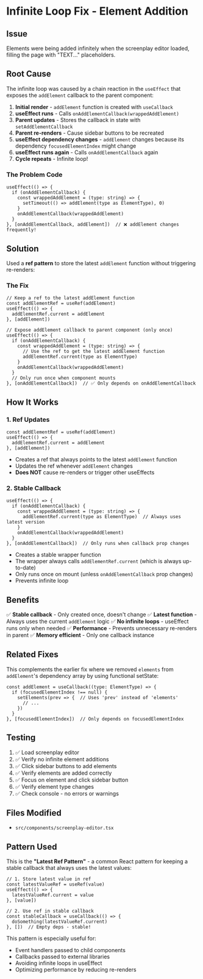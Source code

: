 # Infinite Loop Fix - Element Addition

## Issue
Elements were being added infinitely when the screenplay editor loaded, filling the page with "TEXT..." placeholders.

## Root Cause
The infinite loop was caused by a chain reaction in the `useEffect` that exposes the `addElement` callback to the parent component:

1. **Initial render** - `addElement` function is created with `useCallback`
2. **useEffect runs** - Calls `onAddElementCallback(wrappedAddElement)`
3. **Parent updates** - Stores the callback in state with `setAddElementCallback`
4. **Parent re-renders** - Cause sidebar buttons to be recreated
5. **useEffect dependency changes** - `addElement` changes because its dependency `focusedElementIndex` might change
6. **useEffect runs again** - Calls `onAddElementCallback` again
7. **Cycle repeats** - Infinite loop!

### The Problem Code
```tsx
useEffect(() => {
  if (onAddElementCallback) {
    const wrappedAddElement = (type: string) => {
      setTimeout(() => addElement(type as ElementType), 0)
    }
    onAddElementCallback(wrappedAddElement)
  }
}, [onAddElementCallback, addElement])  // ❌ addElement changes frequently!
```

## Solution
Used a **ref pattern** to store the latest `addElement` function without triggering re-renders:

### The Fix
```tsx
// Keep a ref to the latest addElement function
const addElementRef = useRef(addElement)
useEffect(() => {
  addElementRef.current = addElement
}, [addElement])

// Expose addElement callback to parent component (only once)
useEffect(() => {
  if (onAddElementCallback) {
    const wrappedAddElement = (type: string) => {
      // Use the ref to get the latest addElement function
      addElementRef.current(type as ElementType)
    }
    onAddElementCallback(wrappedAddElement)
  }
  // Only run once when component mounts
}, [onAddElementCallback])  // ✅ Only depends on onAddElementCallback
```

## How It Works

### 1. Ref Updates
```tsx
const addElementRef = useRef(addElement)
useEffect(() => {
  addElementRef.current = addElement
}, [addElement])
```
- Creates a ref that always points to the latest `addElement` function
- Updates the ref whenever `addElement` changes
- **Does NOT** cause re-renders or trigger other useEffects

### 2. Stable Callback
```tsx
useEffect(() => {
  if (onAddElementCallback) {
    const wrappedAddElement = (type: string) => {
      addElementRef.current(type as ElementType)  // Always uses latest version
    }
    onAddElementCallback(wrappedAddElement)
  }
}, [onAddElementCallback])  // Only runs when callback prop changes
```
- Creates a stable wrapper function
- The wrapper always calls `addElementRef.current` (which is always up-to-date)
- Only runs once on mount (unless `onAddElementCallback` prop changes)
- Prevents infinite loop

## Benefits
✅ **Stable callback** - Only created once, doesn't change
✅ **Latest function** - Always uses the current `addElement` logic
✅ **No infinite loops** - useEffect runs only when needed
✅ **Performance** - Prevents unnecessary re-renders in parent
✅ **Memory efficient** - Only one callback instance

## Related Fixes
This complements the earlier fix where we removed `elements` from `addElement`'s dependency array by using functional setState:

```tsx
const addElement = useCallback((type: ElementType) => {
  if (focusedElementIndex !== null) {
    setElements(prev => {  // Uses 'prev' instead of 'elements'
      // ...
    })
  }
}, [focusedElementIndex])  // Only depends on focusedElementIndex
```

## Testing
1. ✅ Load screenplay editor
2. ✅ Verify no infinite element additions
3. ✅ Click sidebar buttons to add elements
4. ✅ Verify elements are added correctly
5. ✅ Focus on element and click sidebar button
6. ✅ Verify element type changes
7. ✅ Check console - no errors or warnings

## Files Modified
- `src/components/screenplay-editor.tsx`

## Pattern Used
This is the **"Latest Ref Pattern"** - a common React pattern for keeping a stable callback that always uses the latest values:

```tsx
// 1. Store latest value in ref
const latestValueRef = useRef(value)
useEffect(() => {
  latestValueRef.current = value
}, [value])

// 2. Use ref in stable callback
const stableCallback = useCallback(() => {
  doSomething(latestValueRef.current)
}, [])  // Empty deps - stable!
```

This pattern is especially useful for:
- Event handlers passed to child components
- Callbacks passed to external libraries
- Avoiding infinite loops in useEffect
- Optimizing performance by reducing re-renders
